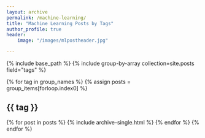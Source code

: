```yaml
---
layout: archive
permalink: /machine-learning/
title: "Machine Learning Posts by Tags"
author_profile: true
header:
    image: "/images/mlpostheader.jpg"

--- 
```

{% include base_path %}
{% include group-by-array collection=site.posts field="tags" %}

{% for tag in group_names %}
  {% assign posts = group_items[forloop.index0] %}
  <h2 id="{{ tag | slugify }}" class="archive__subtitle">{{ tag }}</h2>
  {% for post in posts %}
    {% include archive-single.html %}
  {% endfor %}
{% endfor %}